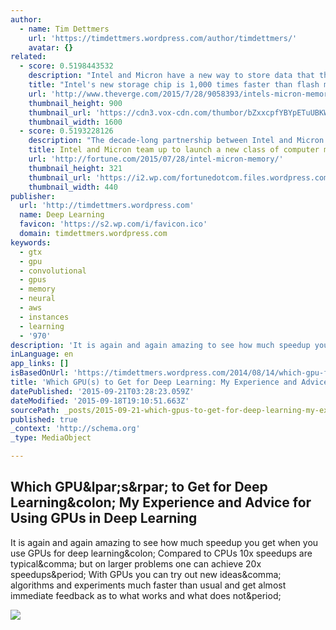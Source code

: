 ```yaml
---
author:
  - name: Tim Dettmers
    url: 'https://timdettmers.wordpress.com/author/timdettmers/'
    avatar: {}
related:
  - score: 0.5198443532
    description: "Intel and Micron have a new way to store data that they say is denser, tougher, and faster than the competition, and it's already starting production. In a live keynote today, the companies announced 3D Xpoint, a new category of non-volatile memory that claims to be 1,000 times faster than the NAND architecture underlying most flash memory cards and solid state drives."
    title: "Intel's new storage chip is 1,000 times faster than flash memory"
    url: 'http://www.theverge.com/2015/7/28/9058393/intels-micron-memory-3D-xpoint-speed'
    thumbnail_height: 900
    thumbnail_url: 'https://cdn3.vox-cdn.com/thumbor/bZxxcpfYBYpETuUBKW-hPJ-hF0g=/0x38:1024x614/1600x900/cdn0.vox-cdn.com/uploads/chorus_image/image/46850498/_DSC0913.0.jpg'
    thumbnail_width: 1600
  - score: 0.5193228126
    description: "The decade-long partnership between Intel and Micron to build better NAND (or Flash) memory used in solid-state drives has yielded an entirely new form of computer memory. This is a big deal. It's as if a 10-year effort by Ford and GM to build a better car also produced a Segway."
    title: Intel and Micron team up to launch a new class of computer memory
    url: 'http://fortune.com/2015/07/28/intel-micron-memory/'
    thumbnail_height: 321
    thumbnail_url: 'https://i2.wp.com/fortunedotcom.files.wordpress.com/2014/07/77946367.jpg?fit=440%2C330&quality=80&strip'
    thumbnail_width: 440
publisher:
  url: 'http://timdettmers.wordpress.com'
  name: Deep Learning
  favicon: 'https://s2.wp.com/i/favicon.ico'
  domain: timdettmers.wordpress.com
keywords:
  - gtx
  - gpu
  - convolutional
  - gpus
  - memory
  - neural
  - aws
  - instances
  - learning
  - '970'
description: 'It is again and again amazing to see how much speedup you get when you use GPUs for deep learning: Compared to CPUs 10x speedups are typical, but on larger problems one can achieve 20x speedups. With GPUs you can try out new ideas, algorithms and experiments much faster than usual and get almost immediate feedback as to what works and what does not.'
inLanguage: en
app_links: []
isBasedOnUrl: 'https://timdettmers.wordpress.com/2014/08/14/which-gpu-for-deep-learning/'
title: 'Which GPU(s) to Get for Deep Learning: My Experience and Advice for Using GPUs in Deep Learning'
datePublished: '2015-09-21T03:28:23.059Z'
dateModified: '2015-09-18T19:10:51.663Z'
sourcePath: _posts/2015-09-21-which-gpus-to-get-for-deep-learning-my-experience-and-adv.md
published: true
_context: 'http://schema.org'
_type: MediaObject

---
```

<article style=""><h1>Which GPU&amp;lpar;s&amp;rpar; to Get for Deep Learning&amp;colon; My Experience and Advice for Using GPUs in Deep Learning</h1><p>It is again and again amazing to see how much speedup you get when you use GPUs for deep learning&amp;colon; Compared to CPUs 10x speedups are typical&amp;comma; but on larger problems one can achieve 20x speedups&amp;period; With GPUs you can try out new ideas&amp;comma; algorithms and experiments much faster than usual and get almost immediate feedback as to what works and what does not&amp;period;</p><img src="https://timdettmers.files.wordpress.com/2014/08/gpu-pic.jpg?w=700&amp;h=366" /></article>